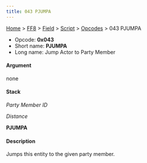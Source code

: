 ```yaml
---
title: 043 PJUMPA
---
```


[Home](../../../../Main%20Page.md) > [FF8](../../../../FF8.md) > [Field](../../../Field.md) > [Script](../../Script.md) > [Opcodes](../Opcodes.md) > 043 PJUMPA

-   Opcode: **0x043**
-   Short name: **PJUMPA**
-   Long name: Jump Actor to Party Member

#### Argument

none

#### Stack

  
*Party Member ID*

*Distance*

**PJUMPA**

#### Description

Jumps this entity to the given party member.
